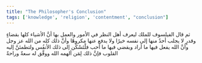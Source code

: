 ```yaml
---
title: "The Philosopher's Conclusion"
tags: ['knowledge', 'religion', 'contentment', "conclusion"]
---
```


 ثم قال الفيلسوف للملك ليعرف أهل النظر في الأمور والعمل بها أنَّ الأشياء كلها بقضاءٍ وقدرٍ لا يجلب أحدٌ منها إلى نفسه خيرًا ولا يدفع عنها مكروهًا وأنَّ ذلك كله من الله عز وجل وأنَّ الله يفعل فيها ما أراد ويقضي فيها ما أحب فلْتَسْكُن إلى ذلك الأنفُس ولتطمئنَّ إليه القلوب فإنَّ ذلك لِمَن ألهمه الله ووفَّق له سعةٌ وراحةٌ
